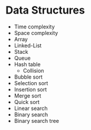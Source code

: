 # Data Structures

* Time complexity
* Space complexity
* Array
* Linked-List
* Stack
* Queue
* Hash table
	* Collision
* Bubble sort
* Selection sort
* Insertion sort
* Merge sort
* Quick sort
* Linear search
* Binary search
* Binary search tree
